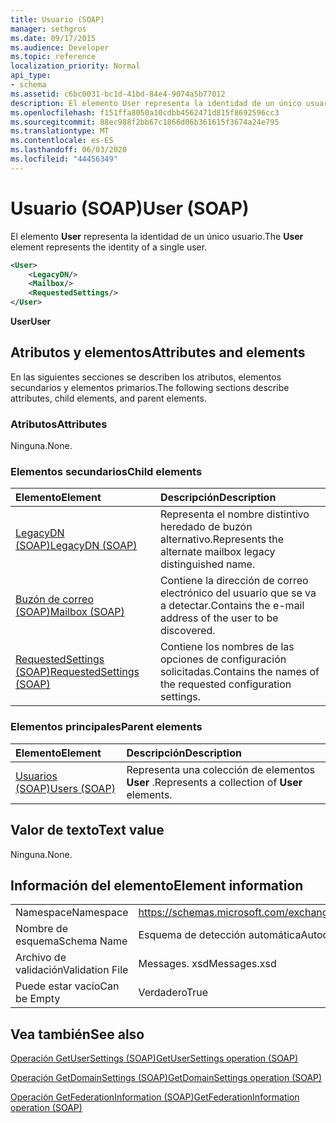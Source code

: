 ```yaml
---
title: Usuario (SOAP)
manager: sethgros
ms.date: 09/17/2015
ms.audience: Developer
ms.topic: reference
localization_priority: Normal
api_type:
- schema
ms.assetid: c6bc0031-bc1d-41bd-84e4-9074a5b77012
description: El elemento User representa la identidad de un único usuario.
ms.openlocfilehash: f151ffa8050a10cdbb4562471d815f8692596cc3
ms.sourcegitcommit: 88ec988f2bb67c1866d06b361615f3674a24e795
ms.translationtype: MT
ms.contentlocale: es-ES
ms.lasthandoff: 06/03/2020
ms.locfileid: "44456349"
---
```

# <a name="user-soap"></a><span data-ttu-id="ee610-103">Usuario (SOAP)</span><span class="sxs-lookup"><span data-stu-id="ee610-103">User (SOAP)</span></span>

<span data-ttu-id="ee610-104">El elemento **User** representa la identidad de un único usuario.</span><span class="sxs-lookup"><span data-stu-id="ee610-104">The **User** element represents the identity of a single user.</span></span> 
  
```XML
<User>
    <LegacyDN/>
    <Mailbox/>
    <RequestedSettings/>
</User>
```

 <span data-ttu-id="ee610-105">**User**</span><span class="sxs-lookup"><span data-stu-id="ee610-105">**User**</span></span>
## <a name="attributes-and-elements"></a><span data-ttu-id="ee610-106">Atributos y elementos</span><span class="sxs-lookup"><span data-stu-id="ee610-106">Attributes and elements</span></span>

<span data-ttu-id="ee610-107">En las siguientes secciones se describen los atributos, elementos secundarios y elementos primarios.</span><span class="sxs-lookup"><span data-stu-id="ee610-107">The following sections describe attributes, child elements, and parent elements.</span></span>
  
### <a name="attributes"></a><span data-ttu-id="ee610-108">Atributos</span><span class="sxs-lookup"><span data-stu-id="ee610-108">Attributes</span></span>

<span data-ttu-id="ee610-109">Ninguna.</span><span class="sxs-lookup"><span data-stu-id="ee610-109">None.</span></span>
  
### <a name="child-elements"></a><span data-ttu-id="ee610-110">Elementos secundarios</span><span class="sxs-lookup"><span data-stu-id="ee610-110">Child elements</span></span>

|<span data-ttu-id="ee610-111">**Elemento**</span><span class="sxs-lookup"><span data-stu-id="ee610-111">**Element**</span></span>|<span data-ttu-id="ee610-112">**Descripción**</span><span class="sxs-lookup"><span data-stu-id="ee610-112">**Description**</span></span>|
|:-----|:-----|
|[<span data-ttu-id="ee610-113">LegacyDN (SOAP)</span><span class="sxs-lookup"><span data-stu-id="ee610-113">LegacyDN (SOAP)</span></span>](legacydn-soap.md) <br/> |<span data-ttu-id="ee610-114">Representa el nombre distintivo heredado de buzón alternativo.</span><span class="sxs-lookup"><span data-stu-id="ee610-114">Represents the alternate mailbox legacy distinguished name.</span></span>  <br/> |
|[<span data-ttu-id="ee610-115">Buzón de correo (SOAP)</span><span class="sxs-lookup"><span data-stu-id="ee610-115">Mailbox (SOAP)</span></span>](mailbox-soap.md) <br/> |<span data-ttu-id="ee610-116">Contiene la dirección de correo electrónico del usuario que se va a detectar.</span><span class="sxs-lookup"><span data-stu-id="ee610-116">Contains the e-mail address of the user to be discovered.</span></span>  <br/> |
|[<span data-ttu-id="ee610-117">RequestedSettings (SOAP)</span><span class="sxs-lookup"><span data-stu-id="ee610-117">RequestedSettings (SOAP)</span></span>](requestedsettings-soap.md) <br/> |<span data-ttu-id="ee610-118">Contiene los nombres de las opciones de configuración solicitadas.</span><span class="sxs-lookup"><span data-stu-id="ee610-118">Contains the names of the requested configuration settings.</span></span>  <br/> |
   
### <a name="parent-elements"></a><span data-ttu-id="ee610-119">Elementos principales</span><span class="sxs-lookup"><span data-stu-id="ee610-119">Parent elements</span></span>

|<span data-ttu-id="ee610-120">**Elemento**</span><span class="sxs-lookup"><span data-stu-id="ee610-120">**Element**</span></span>|<span data-ttu-id="ee610-121">**Descripción**</span><span class="sxs-lookup"><span data-stu-id="ee610-121">**Description**</span></span>|
|:-----|:-----|
|[<span data-ttu-id="ee610-122">Usuarios (SOAP)</span><span class="sxs-lookup"><span data-stu-id="ee610-122">Users (SOAP)</span></span>](users-soap.md) <br/> |<span data-ttu-id="ee610-123">Representa una colección de elementos **User** .</span><span class="sxs-lookup"><span data-stu-id="ee610-123">Represents a collection of **User** elements.</span></span>  <br/> |
   
## <a name="text-value"></a><span data-ttu-id="ee610-124">Valor de texto</span><span class="sxs-lookup"><span data-stu-id="ee610-124">Text value</span></span>

<span data-ttu-id="ee610-125">Ninguna.</span><span class="sxs-lookup"><span data-stu-id="ee610-125">None.</span></span>
  
## <a name="element-information"></a><span data-ttu-id="ee610-126">Información del elemento</span><span class="sxs-lookup"><span data-stu-id="ee610-126">Element information</span></span>

|||
|:-----|:-----|
|<span data-ttu-id="ee610-127">Namespace</span><span class="sxs-lookup"><span data-stu-id="ee610-127">Namespace</span></span>  <br/> |https://schemas.microsoft.com/exchange/2010/Autodiscover  <br/> |
|<span data-ttu-id="ee610-128">Nombre de esquema</span><span class="sxs-lookup"><span data-stu-id="ee610-128">Schema Name</span></span>  <br/> |<span data-ttu-id="ee610-129">Esquema de detección automática</span><span class="sxs-lookup"><span data-stu-id="ee610-129">Autodiscover schema</span></span>  <br/> |
|<span data-ttu-id="ee610-130">Archivo de validación</span><span class="sxs-lookup"><span data-stu-id="ee610-130">Validation File</span></span>  <br/> |<span data-ttu-id="ee610-131">Messages. xsd</span><span class="sxs-lookup"><span data-stu-id="ee610-131">Messages.xsd</span></span>  <br/> |
|<span data-ttu-id="ee610-132">Puede estar vacío</span><span class="sxs-lookup"><span data-stu-id="ee610-132">Can be Empty</span></span>  <br/> |<span data-ttu-id="ee610-133">Verdadero</span><span class="sxs-lookup"><span data-stu-id="ee610-133">True</span></span>  <br/> |
   
## <a name="see-also"></a><span data-ttu-id="ee610-134">Vea también</span><span class="sxs-lookup"><span data-stu-id="ee610-134">See also</span></span>



[<span data-ttu-id="ee610-135">Operación GetUserSettings (SOAP)</span><span class="sxs-lookup"><span data-stu-id="ee610-135">GetUserSettings operation (SOAP)</span></span>](getusersettings-operation-soap.md)
  
[<span data-ttu-id="ee610-136">Operación GetDomainSettings (SOAP)</span><span class="sxs-lookup"><span data-stu-id="ee610-136">GetDomainSettings operation (SOAP)</span></span>](getdomainsettings-operation-soap.md)
  
[<span data-ttu-id="ee610-137">Operación GetFederationInformation (SOAP)</span><span class="sxs-lookup"><span data-stu-id="ee610-137">GetFederationInformation operation (SOAP)</span></span>](getfederationinformation-operation-soap.md)

